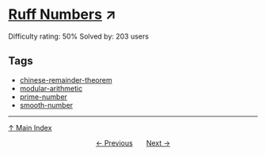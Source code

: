 # [Ruff Numbers](https://projecteuler.net/problem=773) ↗️

Difficulty rating: 50%
Solved by: 203 users
## Tags

- [chinese-remainder-theorem](../tags/chinese-remainder-theorem.md)
- [modular-arithmetic](../tags/modular-arithmetic.md)
- [prime-number](../tags/prime-number.md)
- [smooth-number](../tags/smooth-number.md)



---

[↑ Main Index](../README.md)


<div align=center><a href='772.md'>← Previous</a> &nbsp;&nbsp; &nbsp;&nbsp;  <a href='774.md'>Next →</a></div>
